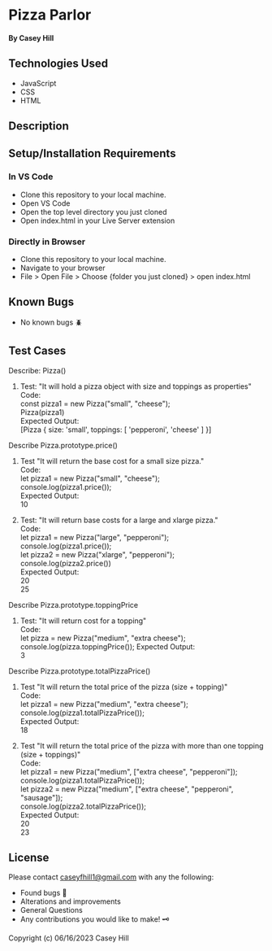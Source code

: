 # Pizza Parlor

#### By Casey Hill

####

## Technologies Used

- JavaScript
- CSS
- HTML

## Description

## Setup/Installation Requirements

### In VS Code

- Clone this repository to your local machine.
- Open VS Code
- Open the top level directory you just cloned
- Open index.html in your Live Server extension

### Directly in Browser

- Clone this repository to your local machine.
- Navigate to your browser
- File > Open File > Choose {folder you just cloned} > open index.html

## Known Bugs

- No known bugs :beetle:

## **Test Cases**

Describe: Pizza()

1. Test: "It will hold a pizza object with size and toppings as properties"<br>
   Code:<br>
   const pizza1 = new Pizza("small", "cheese");<br>
   Pizza(pizza1)<br>
   Expected Output:<br>
   [Pizza { size: 'small', toppings: [ 'pepperoni', 'cheese' ] }]<br>

Describe Pizza.prototype.price()

1. Test "It will return the base cost for a small size pizza."<br>
   Code:<br>
   let pizza1 = new Pizza("small", "cheese");<br>
   console.log(pizza1.price());<br>
   Expected Output:<br>
   10<br>

2. Test: "It will return base costs for a large and xlarge pizza."<br>
   Code:<br>
   let pizza1 = new Pizza("large", "pepperoni");<br>
   console.log(pizza1.price());<br>
   let pizza2 = new Pizza("xlarge", "pepperoni");<br>
   console.log(pizza2.price())<br>
   Expected Output:<br>
   20<br>
   25<br>

Describe Pizza.prototype.toppingPrice

1. Test: "It will return cost for a topping"<br>
   Code:<br>
   let pizza = new Pizza("medium", "extra cheese");
   console.log(pizza.toppingPrice());
   Expected Output:<br>
   3<br>

Describe Pizza.prototype.totalPizzaPrice()

1. Test "It will return the total price of the pizza (size + topping)"<br>
   Code:<br>
   let pizza1 = new Pizza("medium", "extra cheese");<br>
   console.log(pizza1.totalPizzaPrice());<br>
   Expected Output:<br>
   18<br>

2. Test "It will return the total price of the pizza with more than one topping (size + toppings)"<br>
   Code:<br>
   let pizza1 = new Pizza("medium", ["extra cheese", "pepperoni"]);<br>
   console.log(pizza1.totalPizzaPrice());<br>
   let pizza2 = new Pizza("medium", ["extra cheese", "pepperoni", "sausage"]);<br>
   console.log(pizza2.totalPizzaPrice());<br>
   Expected Output:<br>
   20<br>
   23<br>

## License

Please contact caseyfhill1@gmail.com with any the following:

- Found bugs :lady_beetle:
- Alterations and improvements
- General Questions
- Any contributions you would like to make! :old_key:

Copyright (c) 06/16/2023 Casey Hill
